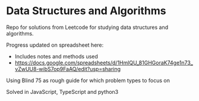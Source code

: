 # Data Structures and Algorithms
Repo for solutions from Leetcode for studying data structures and algorithms.

Progress updated on spreadsheet here:
- Includes notes and methods used
- https://docs.google.com/spreadsheets/d/1HmlQU_81GHGoraK74ge1n73_vZwUU8-wibS7op9FaAQ/edit?usp=sharing

Using Blind 75 as rough guide for which problem types to focus on

Solved in JavaScript, TypeScript and python3
